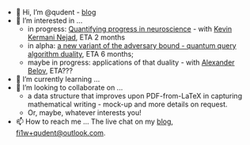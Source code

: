 - 👋 Hi, I’m @qudent - [blog](https://qudent.github.io)
- 👀 I’m interested in ...
   - in progress: [Quantifying progress in neuroscience](https://qudent.github.io/posts/2022/06/intro-neuroscience-progress-studies/) - with [Kevin Kermani Nejad](https://bristolcnu.github.io/people/RPC_kevin_nejad/index.html), ETA 2 months
   - in alpha: [a new variant of the adversary bound - quantum query algorithm duality](https://github.com/qudent/RhoPaths), ETA 6 months;
   - maybe in progress: applications of that duality - with [Alexander Belov](http://home.lu.lv/~belovs/), ETA???
- 🌱 I’m currently learning ...
- 💞️ I’m looking to collaborate on ...
    - a data structure that improves upon PDF-from-LaTeX in capturing mathematical writing - mock-up and more details on request.
    - Or, maybe, whatever interests you!
- 📫 How to reach me ... The live chat on my [blog](https://qudent.github.io), fi1w+qudent@outlook.com.
